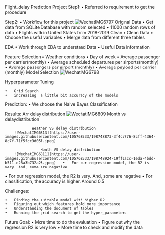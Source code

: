 Flight_delay Prediction Project
Step1: 
	▪	Referred to requirement to get the procedure 

Step2:
	▪	Workflow for this project 
![WechatIMG6797](https://user-images.githubusercontent.com/105768533/198748606-d6ec2a66-fa9d-4578-afb3-7efa9ba1ae14.jpeg)
Original Data 
	•	 Get data from SQLite Database with random selected
	•	 11000 random rows of data
	•	 Flights with in United States from 2018-2019
Clean 
	•	 Clean Data
	•	 Choose the useful variables
	•	 Merge data from different three tables

EDA
	•	Work through EDA to understand Data 
	•	Useful Data information 
   
Feature Selection
	•	Weather conditions
	•	Day of week 
	•	Average passenger per carrier(monthly)
	•	Average scheduled departures per airports(monthly)
	•	Average passengers per airport (monthly)
	•	Average payload per carrier (monthly)
Model Selection 
![WechatIMG6798](https://user-images.githubusercontent.com/105768533/198748993-655eb1be-ee90-4800-966b-e3926a9f0759.jpeg)

Hyperparameter Tuning 

	•	Grid Search 
	•	increasing  a little bit accuracy of the models

Prediction: 
	•	We choose the Naive Bayes Classification 
  
Results:
	            Arr delay distribution 
	![WechatIMG6809](https://user-images.githubusercontent.com/105768533/198748815-bf297aac-631b-4fd0-8695-f0cb75490249.jpeg)	Month vs delaydistribution  
		  
	            Weather VS delay distribution 
        ![WechatIMG6813](https://user-images.githubusercontent.com/105768533/198748873-3f4cc776-8cff-4364-8c7f-71f5fcc3d05f.jpeg)
  
                    Month VS delay distribution 
        ![WechatIMG6811](https://user-images.githubusercontent.com/105768533/198748924-19ff0acc-1eda-4bdd-b511-e28a3b732a23.jpeg)	•	For our regression model, the R2 is very. And, some are negative
  
  
  •	For our regression model, the R2 is very. And, some are negative
  •     For classification, the accuracy is higher. Around 0.5

Challenges:
 
	•	Finding the suitable model with higher R2
	•	Figuring out which features hold more importance
	•	Understanding the document of tables
	•	Running the grid search to get the hyper_parameters

Future Goal:
	•	More time to do the evaluation 
	•	Figure out why the regression  R2 is very low 
	•	More time to check and modify the data 
